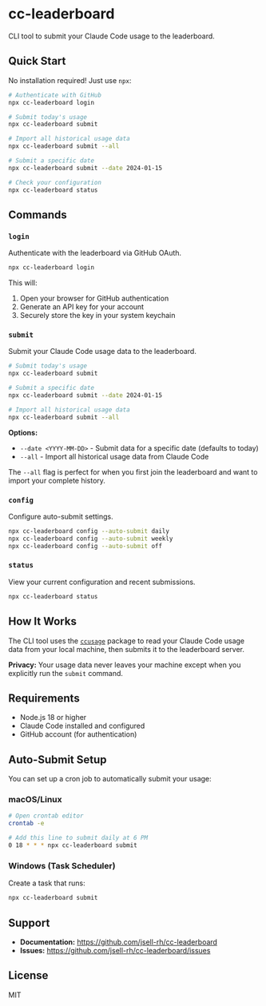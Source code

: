 # cc-leaderboard

CLI tool to submit your Claude Code usage to the leaderboard.

## Quick Start

No installation required! Just use `npx`:

```bash
# Authenticate with GitHub
npx cc-leaderboard login

# Submit today's usage
npx cc-leaderboard submit

# Import all historical usage data
npx cc-leaderboard submit --all

# Submit a specific date
npx cc-leaderboard submit --date 2024-01-15

# Check your configuration
npx cc-leaderboard status
```

## Commands

### `login`

Authenticate with the leaderboard via GitHub OAuth.

```bash
npx cc-leaderboard login
```

This will:

1. Open your browser for GitHub authentication
2. Generate an API key for your account
3. Securely store the key in your system keychain

### `submit`

Submit your Claude Code usage data to the leaderboard.

```bash
# Submit today's usage
npx cc-leaderboard submit

# Submit a specific date
npx cc-leaderboard submit --date 2024-01-15

# Import all historical usage data
npx cc-leaderboard submit --all
```

**Options:**

- `--date <YYYY-MM-DD>` - Submit data for a specific date (defaults to today)
- `--all` - Import all historical usage data from Claude Code

The `--all` flag is perfect for when you first join the leaderboard and want to import your complete history.

### `config`

Configure auto-submit settings.

```bash
npx cc-leaderboard config --auto-submit daily
npx cc-leaderboard config --auto-submit weekly
npx cc-leaderboard config --auto-submit off
```

### `status`

View your current configuration and recent submissions.

```bash
npx cc-leaderboard status
```

## How It Works

The CLI tool uses the [`ccusage`](https://www.npmjs.com/package/ccusage) package to read your Claude Code usage data from your local machine, then submits it to the leaderboard server.

**Privacy:** Your usage data never leaves your machine except when you explicitly run the `submit` command.

## Requirements

- Node.js 18 or higher
- Claude Code installed and configured
- GitHub account (for authentication)

## Auto-Submit Setup

You can set up a cron job to automatically submit your usage:

### macOS/Linux

```bash
# Open crontab editor
crontab -e

# Add this line to submit daily at 6 PM
0 18 * * * npx cc-leaderboard submit
```

### Windows (Task Scheduler)

Create a task that runs:

```powershell
npx cc-leaderboard submit
```

## Support

- **Documentation:** https://github.com/jsell-rh/cc-leaderboard
- **Issues:** https://github.com/jsell-rh/cc-leaderboard/issues

## License

MIT
